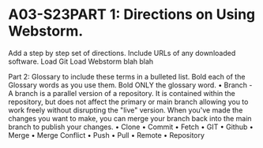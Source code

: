 # A03-S23PART 1: Directions on Using Webstorm.
Add a step by step set of directions. Include URLs of any downloaded software. 
Load Git
Load Webstorm
blah blah 
 
Part 2: Glossary to include these terms in a bulleted list.
Bold each of the Glossary words as you use them.  Bold ONLY the glossary word.
•	Branch - A branch is a parallel version of a repository. It is contained within the repository, but does not affect the primary or main branch allowing you to work freely without disrupting the "live" version. When you've made the changes you want to make, you can merge your branch back into the main branch to publish your changes.
•	Clone
•	Commit
•	Fetch
•	GIT
•	Github
•	Merge
•	Merge Conflict
•	Push
•	Pull
•	Remote
•	Repository

